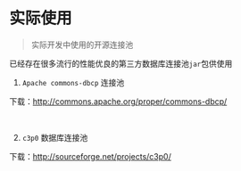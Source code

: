 # 实际使用

> 实际开发中使用的开源连接池

已经存在很多流行的性能优良的第三方数据库连接池`jar`包供使用

1. `Apache commons-dbcp` 连接池

 下载：<http://commons.apache.org/proper/commons-dbcp/>

 

2. `c3p0` 数据库连接池

下载：<http://sourceforge.net/projects/c3p0/>

